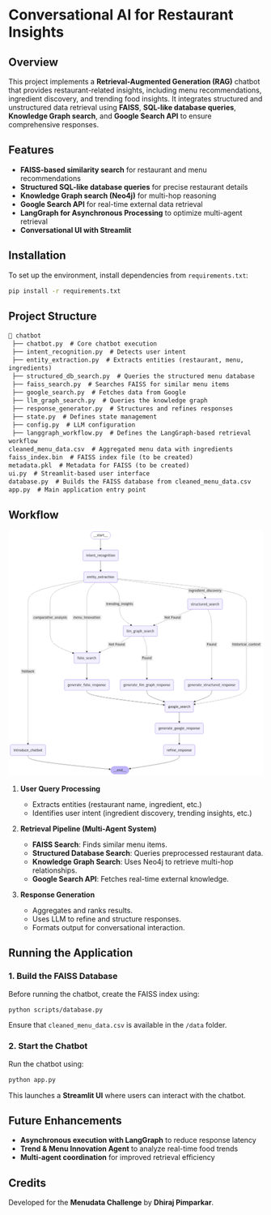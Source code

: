# Conversational AI for Restaurant Insights

## Overview
This project implements a **Retrieval-Augmented Generation (RAG)** chatbot that provides restaurant-related insights, including menu recommendations, ingredient discovery, and trending food insights. It integrates structured and unstructured data retrieval using **FAISS**, **SQL-like database queries**, **Knowledge Graph search**, and **Google Search API** to ensure comprehensive responses.

## Features
- **FAISS-based similarity search** for restaurant and menu recommendations
- **Structured SQL-like database queries** for precise restaurant details
- **Knowledge Graph search (Neo4j)** for multi-hop reasoning
- **Google Search API** for real-time external data retrieval
- **LangGraph for Asynchronous Processing** to optimize multi-agent retrieval
- **Conversational UI with Streamlit**

## Installation
To set up the environment, install dependencies from `requirements.txt`:
```bash
pip install -r requirements.txt
```

## Project Structure
```
📂 chatbot
 ├── chatbot.py  # Core chatbot execution
 ├── intent_recognition.py  # Detects user intent
 ├── entity_extraction.py  # Extracts entities (restaurant, menu, ingredients)
 ├── structured_db_search.py  # Queries the structured menu database
 ├── faiss_search.py  # Searches FAISS for similar menu items
 ├── google_search.py  # Fetches data from Google
 ├── llm_graph_search.py  # Queries the knowledge graph
 ├── response_generator.py  # Structures and refines responses
 ├── state.py  # Defines state management
 ├── config.py  # LLM configuration
 ├── langgraph_workflow.py  # Defines the LangGraph-based retrieval workflow
cleaned_menu_data.csv  # Aggregated menu data with ingredients
faiss_index.bin  # FAISS index file (to be created)
metadata.pkl  # Metadata for FAISS (to be created)
ui.py  # Streamlit-based user interface
database.py  # Builds the FAISS database from cleaned_menu_data.csv
app.py  # Main application entry point
```

## Workflow
![Workflow](workflow.png)

1. **User Query Processing**
   - Extracts entities (restaurant name, ingredient, etc.)
   - Identifies user intent (ingredient discovery, trending insights, etc.)

2. **Retrieval Pipeline (Multi-Agent System)**
   - **FAISS Search**: Finds similar menu items.
   - **Structured Database Search**: Queries preprocessed restaurant data.
   - **Knowledge Graph Search**: Uses Neo4j to retrieve multi-hop relationships.
   - **Google Search API**: Fetches real-time external knowledge.

3. **Response Generation**
   - Aggregates and ranks results.
   - Uses LLM to refine and structure responses.
   - Formats output for conversational interaction.

## Running the Application
### 1. Build the FAISS Database
Before running the chatbot, create the FAISS index using:
```bash
python scripts/database.py
```
Ensure that `cleaned_menu_data.csv` is available in the `/data` folder.

### 2. Start the Chatbot
Run the chatbot using:
```bash
python app.py
```
This launches a **Streamlit UI** where users can interact with the chatbot.

## Future Enhancements
- **Asynchronous execution with LangGraph** to reduce response latency
- **Trend & Menu Innovation Agent** to analyze real-time food trends
- **Multi-agent coordination** for improved retrieval efficiency

## Credits
Developed for the **Menudata Challenge** by **Dhiraj Pimparkar**.

